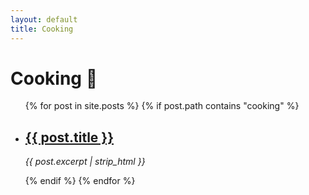 ```yaml
---
layout: default
title: Cooking
---
```


# Cooking 🥘

<ul>
  {% for post in site.posts %}
    {% if post.path contains "cooking" %}
      <li class="no-bullet">
        <h2><a href="{{ post.url }}">{{ post.title }}</a></h2>
        <p><i>{{ post.excerpt | strip_html }}</i></p>
      </li>
    {% endif %}
  {% endfor %}
</ul>